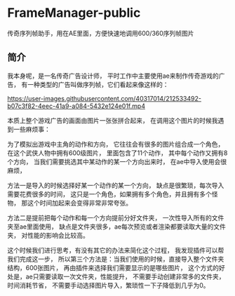 # FrameManager-public
传奇序列帧助手，用在AE里面，方便快速地调用600/360序列帧图片


## 简介
我本身呢，是一名传奇广告设计师，
平时工作中主要使用ae来制作传奇游戏的广告，
有一种类型的广告叫做序列帧，它们看起来像这样的：

https://user-images.githubusercontent.com/40317014/212533492-b07c3f82-4eec-41a9-a084-5432e124e01f.mp4

本质上整个游戏广告的画面由图片一张张拼合起来，
在调用这个图片的时候我遇到一些麻烦事：

为了模拟出游戏中主角的动作和方向，
它往往会有很多的图片组合成一个角色，
在这个武侠人物中拥有600级图片，
里面包含了11个动作，
其中每个动作又拥有8个方向，
当我们需要挑选其中某动作的某一个方向出来时，
在ae中导入使用会很麻烦，

方法一是导入的时候选择好某一个动作的某一个方向，
缺点是很繁琐，每次导入需要花费很多的时间，
这只是一个角色，如果拥有多个角色，并且拥有多个怪物，
那这个时间加起来会变得非常非常夸张。

方法二是提前把每个动作和每一个方向提前分好文件夹，
一次性导入所有的文件夹至ae里面使用，
缺点是文件夹很多，ae每次预览或者渲染都要读取大量的文件夹，
对性能的影响会比较高。

这个时候我们进行思考，有没有其它的办法来简化这个过程，
我发现插件可以帮我们完成这一步，
所以第三个方法是：当我们使用的时候，直接导入整个文件夹结构，600张图片，
再由插件来选择我们需要显示的是哪些图片，
这个方式的好处是，ae只需要读取一次文件夹，性能提升，
不需要手动创建非常多的文件夹，时间消耗节省，
不需要手动选择图片导入，繁琐性一下子降低到几乎为0。



